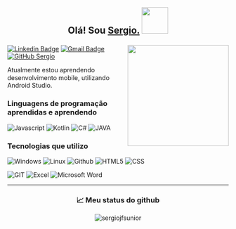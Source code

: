 ## <p align="center"> Olá! Sou <a href="https://github.com/sergiojfsunior">Sergio.</a> <img src="https://media.giphy.com/media/12oufCB0MyZ1Go/giphy.gif" width="60"></h2>




<img align='right' src="https://media.giphy.com/media/M9gbBd9nbDrOTu1Mqx/giphy.gif" width="230">

[![Linkedin Badge](https://img.shields.io/badge/-Sergiojfsunior-blue?style=flat-square&logo=Linkedin&logoColor=white&link=https://www.linkedin.com/in/sergiojfsunior/)](https://www.linkedin.com/in/sergiojfsunior/)
[![Gmail Badge](https://img.shields.io/badge/-Sergio_Junior-c14438?style=flat-square&logo=Gmail&logoColor=white&link=mailto:sergiofrancojunior29@gmail.com)](mailto:sergiofrancojunior29@gmail.com)
[![GitHub Sergio](https://img.shields.io/github/followers/sergiojfsunior?label=follow&style=social)](https://github.com/sergiojfsunior)

Atualmente estou aprendendo desenvolvimento mobile, utilizando <img src='https://emojis.slackmojis.com/emojis/images/1643514485/4696/android_studio.png?1643514485' width='15' /> Android Studio.


### Linguagens de programação aprendidas e aprendendo

![Javascript](https://img.shields.io/badge/JavaScript-F7DF1E?style=for-the-badge&logo=javascript&logoColor=black) 
![Kotlin](https://img.shields.io/badge/Kotlin-0095D5?&style=for-the-badge&logo=kotlin&logoColor=white)
![C#](https://img.shields.io/badge/C%23-239120?style=for-the-badge&logo=c-sharp&logoColor=white)
![JAVA](https://img.shields.io/badge/Java-ED8B00?style=for-the-badge&logo=java&logoColor=white)


### Tecnologias que utilizo 

![Windows](https://img.shields.io/badge/Windows-017AD7?style=for-the-badge&logo=windows&logoColor=white)
![Linux](https://img.shields.io/badge/Linux-E34F26?style=for-the-badge&logo=linux&logoColor=black)
![Github](https://img.shields.io/badge/GitHub-100000?style=for-the-badge&logo=github&logoColor=white)
![HTML5](https://img.shields.io/badge/HTML-239120?style=for-the-badge&logo=html5&logoColor=white)
![CSS](https://img.shields.io/badge/CSS-239120?&style=for-the-badge&logo=css3&logoColor=white)

![GIT](https://img.shields.io/badge/Git-E34F26?style=for-the-badge&logo=git&logoColor=white)
![Excel](https://img.shields.io/badge/Microsoft_Excel-217346?style=for-the-badge&logo=microsoft-excel&logoColor=white)
![Microsoft Word](https://img.shields.io/badge/Microsoft_Word-2B579A?style=for-the-badge&logo=microsoft-word&logoColor=white)

---

### <p align="center"> 📈 Meu status do github  

<p align="center"> <img src="https://github-readme-stats.vercel.app/api?username=sergiojfsunior&show_icons=true&theme=shades-of-purple" alt="sergiojfsunior" />








